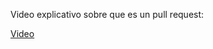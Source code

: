 <p>Video explicativo sobre que es un pull request: </p>

<a href="https://www.youtube.com/watch?v=For9VtrQx58">Video</a>
